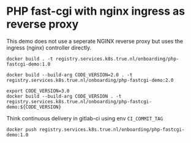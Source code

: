 PHP fast-cgi with nginx ingress as reverse proxy
===
This demo does not use a seperate NGINX reverse proxy but uses the ingress (nginx) controller directly.
``` 
docker build . -t registry.services.k8s.true.nl/onboarding/php-fastcgi-demo:1.0
```

``` 
docker build --build-arg CODE_VERSION=2.0 . -t registry.services.k8s.true.nl/onboarding/php-fastcgi-demo:2.0
```

``` 
export CODE_VERSION=3.0
docker build --build-arg CODE_VERSION . -t registry.services.k8s.true.nl/onboarding/php-fastcgi-demo:${CODE_VERSION}
```
Think continuous delivery in gitlab-ci using env `CI_COMMIT_TAG`

``` 
docker push registry.services.k8s.true.nl/onboarding/php-fastcgi-demo:1.0
```